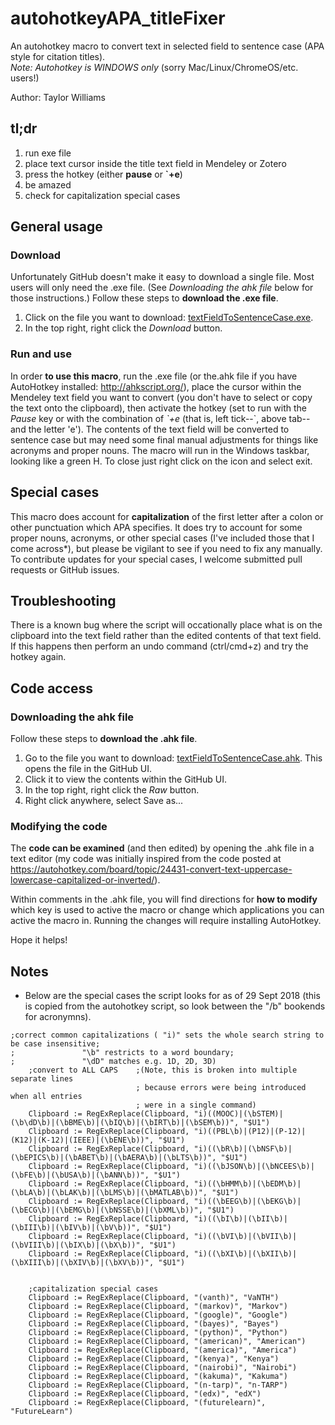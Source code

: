 # autohotkeyAPA_titleFixer
An autohotkey macro to convert text in selected field to sentence case (APA style for citation titles).  
*Note: Autohotkey is WINDOWS only* (sorry Mac/Linux/ChromeOS/etc. users!)

Author: Taylor Williams

## tl;dr
1. run exe file
1. place text cursor inside the title text field in Mendeley or Zotero
1. press the hotkey (either **pause** or  **\`+e**)
1. be amazed
1. check for capitalization special cases

## General usage
### Download
Unfortunately GitHub doesn't make it easy to download a single file. Most users will only need the .exe file.  (See *Downloading the ahk file* below for those instructions.)
Follow these steps to __download the .exe file__.
1. Click on the file you want to download: [textFieldToSentenceCase.exe](https://github.com/tzwilliams/autohotkeyAPA_titleFixer/blob/master/textFieldToSentenceCase.exe).
1. In the top right, right click the _Download_ button.

### Run and use
In order **to use this macro**, run the .exe file (or the.ahk file if you have AutoHotkey installed: http://ahkscript.org/), place the cursor within the Mendeley text field you want to convert (you don't have to select or copy the text onto the clipboard), then activate the hotkey (set to run with the _Pause_ key or with the combination of _\`+e_ (that is, left tick--\`, above tab--and the letter 'e').  The contents of the text field will be converted to sentence case but may need some final manual adjustments for things like acronyms and proper nouns. The macro will run in the Windows taskbar, looking like a green H. To close just right click on the icon and select exit.

## Special cases
This macro does account for **capitalization** of the first letter after a colon or other punctuation which APA specifies. It does try to account for some proper nouns, acronyms, or other special cases (I've included those that I come across*), but please be vigilant to see if you need to fix any manually.  To contribute updates for your special cases, I welcome submitted pull requests or GitHub issues.

## Troubleshooting
There is a known bug where the script will occationally place what is on the clipboard into the text field rather than the edited contents of that text field.  If this happens then perform an undo command (ctrl/cmd+z) and try the hotkey again.

## Code access
### Downloading the ahk file
Follow these steps to __download the .ahk file__.
1. Go to the file you want to download: [textFieldToSentenceCase.ahk](https://github.com/tzwilliams/autohotkeyAPA_titleFixer/blob/master/textFieldToSentenceCase.ahk).  This opens the file in the GitHub UI.
1. Click it to view the contents within the GitHub UI.
1. In the top right, right click the _Raw_ button.
1. Right click anywhere, select Save as...

### Modifying the code
The **code can be examined** (and then edited) by opening the .ahk file in a text editor (my code was initially inspired from the code posted at https://autohotkey.com/board/topic/24431-convert-text-uppercase-lowercase-capitalized-or-inverted/).  

Within comments in the .ahk file, you will find directions for **how to modify** which key is used to active the macro or change which applications you can active the macro in.  Running the changes will require installing AutoHotkey.

Hope it helps!

## Notes
* Below are the special cases the script looks for as of 29 Sept 2018 (this is copied from the autohotkey script, so look between the "/b" bookends for acronymns).
```
;correct common capitalizations ( "i)" sets the whole search string to be case insensitive;
;				"\b" restricts to a word boundary;
;				"\dD" matches e.g. 1D, 2D, 3D)
	;convert to ALL CAPS	;(Note, this is broken into multiple separate lines
							; because errors were being introduced when all entries
							; were in a single command)
	Clipboard := RegExReplace(Clipboard, "i)((MOOC)|(\bSTEM)|(\b\dD\b)|(\bBME\b)|(\bIQ\b)|(\bIRT\b)|(\bSEM\b))", "$U1")
	Clipboard := RegExReplace(Clipboard, "i)((PBL\b)|(P12)|(P-12)|(K12)|(K-12)|(IEEE)|(\bENE\b))", "$U1")
	Clipboard := RegExReplace(Clipboard, "i)((\bR\b)|(\bNSF\b)|(\bEPICS\b)|(\bABET\b)|(\bAERA\b)|(\bLTS\b))", "$U1")
	Clipboard := RegExReplace(Clipboard, "i)((\bJSON\b)|(\bNCEES\b)|(\bFE\b)|(\bUSA\b)|(\bANN\b))", "$U1")
	Clipboard := RegExReplace(Clipboard, "i)((\bHMM\b)|(\bEDM\b)|(\bLA\b)|(\bLAK\b)|(\bLMS\b)|(\bMATLAB\b))", "$U1")
	Clipboard := RegExReplace(Clipboard, "i)((\bEEG\b)|(\bEKG\b)|(\bECG\b)|(\bEMG\b)|(\bNSSE\b)|(\bXML\b))", "$U1")
	Clipboard := RegExReplace(Clipboard, "i)((\bI\b)|(\bII\b)|(\bIII\b)|(\bIV\b)|(\bV\b))", "$U1")
	Clipboard := RegExReplace(Clipboard, "i)((\bVI\b)|(\bVII\b)|(\bVIII\b)|(\bIX\b)|(\bX\b))", "$U1")
	Clipboard := RegExReplace(Clipboard, "i)((\bXI\b)|(\bXII\b)|(\bXIII\b)|(\bXIV\b)|(\bXV\b))", "$U1")


	;capitalization special cases
	Clipboard := RegExReplace(Clipboard, "(vanth)", "VaNTH")
	Clipboard := RegExReplace(Clipboard, "(markov)", "Markov")
	Clipboard := RegExReplace(Clipboard, "(google)", "Google")
	Clipboard := RegExReplace(Clipboard, "(bayes)", "Bayes")
	Clipboard := RegExReplace(Clipboard, "(python)", "Python")
	Clipboard := RegExReplace(Clipboard, "(american)", "American")
	Clipboard := RegExReplace(Clipboard, "(america)", "America")
	Clipboard := RegExReplace(Clipboard, "(kenya)", "Kenya")
	Clipboard := RegExReplace(Clipboard, "(nairobi)", "Nairobi")
	Clipboard := RegExReplace(Clipboard, "(kakuma)", "Kakuma")
	Clipboard := RegExReplace(Clipboard, "(n-tarp)", "n-TARP")
	Clipboard := RegExReplace(Clipboard, "(edx)", "edX")
	Clipboard := RegExReplace(Clipboard, "(futurelearn)", "FutureLearn")
```


